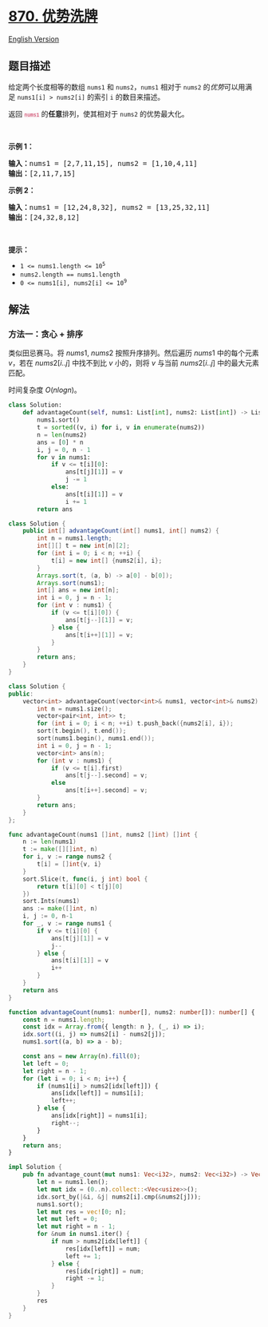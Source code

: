 # [870. 优势洗牌](https://leetcode.cn/problems/advantage-shuffle)

[English Version](/solution/0800-0899/0870.Advantage%20Shuffle/README_EN.md)

## 题目描述

<!-- 这里写题目描述 -->

<p>给定两个长度相等的数组&nbsp;<code>nums1</code>&nbsp;和&nbsp;<code>nums2</code>，<code>nums1</code>&nbsp;相对于 <code>nums2</code> 的<em>优势</em>可以用满足&nbsp;<code>nums1[i] &gt; nums2[i]</code>&nbsp;的索引 <code>i</code>&nbsp;的数目来描述。</p>

<p>返回 <font color="#c7254e" face="Menlo, Monaco, Consolas, Courier New, monospace" size="1"><span style="background-color: rgb(249, 242, 244);">nums1</span></font>&nbsp;的<strong>任意</strong>排列，使其相对于 <code>nums2</code>&nbsp;的优势最大化。</p>

<p>&nbsp;</p>

<p><strong>示例 1：</strong></p>

<pre>
<strong>输入：</strong>nums1 = [2,7,11,15], nums2 = [1,10,4,11]
<strong>输出：</strong>[2,11,7,15]
</pre>

<p><strong>示例 2：</strong></p>

<pre>
<strong>输入：</strong>nums1 = [12,24,8,32], nums2 = [13,25,32,11]
<strong>输出：</strong>[24,32,8,12]
</pre>

<p>&nbsp;</p>

<p><strong>提示：</strong></p>

<ul>
	<li><code>1 &lt;= nums1.length &lt;= 10<sup>5</sup></code></li>
	<li><code>nums2.length == nums1.length</code></li>
	<li><code>0 &lt;= nums1[i], nums2[i] &lt;= 10<sup>9</sup></code></li>
</ul>

## 解法

### 方法一：贪心 + 排序

类似田忌赛马。将 $nums1$, $nums2$ 按照升序排列。然后遍历 $nums1$ 中的每个元素 $v$，若在 $nums2[i..j]$ 中找不到比 $v$ 小的，则将 $v$ 与当前 $nums2[i..j]$ 中的最大元素匹配。

时间复杂度 $O(nlogn)$。

<!-- tabs:start -->

```python
class Solution:
    def advantageCount(self, nums1: List[int], nums2: List[int]) -> List[int]:
        nums1.sort()
        t = sorted((v, i) for i, v in enumerate(nums2))
        n = len(nums2)
        ans = [0] * n
        i, j = 0, n - 1
        for v in nums1:
            if v <= t[i][0]:
                ans[t[j][1]] = v
                j -= 1
            else:
                ans[t[i][1]] = v
                i += 1
        return ans
```

```java
class Solution {
    public int[] advantageCount(int[] nums1, int[] nums2) {
        int n = nums1.length;
        int[][] t = new int[n][2];
        for (int i = 0; i < n; ++i) {
            t[i] = new int[] {nums2[i], i};
        }
        Arrays.sort(t, (a, b) -> a[0] - b[0]);
        Arrays.sort(nums1);
        int[] ans = new int[n];
        int i = 0, j = n - 1;
        for (int v : nums1) {
            if (v <= t[i][0]) {
                ans[t[j--][1]] = v;
            } else {
                ans[t[i++][1]] = v;
            }
        }
        return ans;
    }
}
```

```cpp
class Solution {
public:
    vector<int> advantageCount(vector<int>& nums1, vector<int>& nums2) {
        int n = nums1.size();
        vector<pair<int, int>> t;
        for (int i = 0; i < n; ++i) t.push_back({nums2[i], i});
        sort(t.begin(), t.end());
        sort(nums1.begin(), nums1.end());
        int i = 0, j = n - 1;
        vector<int> ans(n);
        for (int v : nums1) {
            if (v <= t[i].first)
                ans[t[j--].second] = v;
            else
                ans[t[i++].second] = v;
        }
        return ans;
    }
};
```

```go
func advantageCount(nums1 []int, nums2 []int) []int {
	n := len(nums1)
	t := make([][]int, n)
	for i, v := range nums2 {
		t[i] = []int{v, i}
	}
	sort.Slice(t, func(i, j int) bool {
		return t[i][0] < t[j][0]
	})
	sort.Ints(nums1)
	ans := make([]int, n)
	i, j := 0, n-1
	for _, v := range nums1 {
		if v <= t[i][0] {
			ans[t[j][1]] = v
			j--
		} else {
			ans[t[i][1]] = v
			i++
		}
	}
	return ans
}
```

```ts
function advantageCount(nums1: number[], nums2: number[]): number[] {
    const n = nums1.length;
    const idx = Array.from({ length: n }, (_, i) => i);
    idx.sort((i, j) => nums2[i] - nums2[j]);
    nums1.sort((a, b) => a - b);

    const ans = new Array(n).fill(0);
    let left = 0;
    let right = n - 1;
    for (let i = 0; i < n; i++) {
        if (nums1[i] > nums2[idx[left]]) {
            ans[idx[left]] = nums1[i];
            left++;
        } else {
            ans[idx[right]] = nums1[i];
            right--;
        }
    }
    return ans;
}
```

```rust
impl Solution {
    pub fn advantage_count(mut nums1: Vec<i32>, nums2: Vec<i32>) -> Vec<i32> {
        let n = nums1.len();
        let mut idx = (0..n).collect::<Vec<usize>>();
        idx.sort_by(|&i, &j| nums2[i].cmp(&nums2[j]));
        nums1.sort();
        let mut res = vec![0; n];
        let mut left = 0;
        let mut right = n - 1;
        for &num in nums1.iter() {
            if num > nums2[idx[left]] {
                res[idx[left]] = num;
                left += 1;
            } else {
                res[idx[right]] = num;
                right -= 1;
            }
        }
        res
    }
}
```

<!-- tabs:end -->

<!-- end -->
